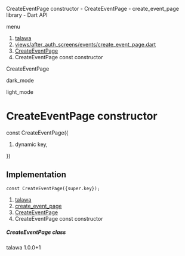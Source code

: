 




CreateEventPage constructor - CreateEventPage - create\_event\_page library - Dart API







menu

1. [talawa](../../index.html)
2. [views/after\_auth\_screens/events/create\_event\_page.dart](../../file-___home_harshil_Desktop_open-source_palisadoes_talawa_lib_views_after_auth_screens_events_create_event_page/)
3. [CreateEventPage](../../file-___home_harshil_Desktop_open-source_palisadoes_talawa_lib_views_after_auth_screens_events_create_event_page/CreateEventPage-class.html)
4. CreateEventPage const constructor

CreateEventPage


dark\_mode

light\_mode




# CreateEventPage constructor


const
CreateEventPage({

1. dynamic key,

})

## Implementation

```
const CreateEventPage({super.key});
```

 


1. [talawa](../../index.html)
2. [create\_event\_page](../../file-___home_harshil_Desktop_open-source_palisadoes_talawa_lib_views_after_auth_screens_events_create_event_page/)
3. [CreateEventPage](../../file-___home_harshil_Desktop_open-source_palisadoes_talawa_lib_views_after_auth_screens_events_create_event_page/CreateEventPage-class.html)
4. CreateEventPage const constructor

##### CreateEventPage class





talawa
1.0.0+1






